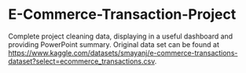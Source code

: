 # E-Commerce-Transaction-Project
Complete project cleaning data, displaying in a useful dashboard and providing PowerPoint summary.
Original data set can be found at https://www.kaggle.com/datasets/smayanj/e-commerce-transactions-dataset?select=ecommerce_transactions.csv.

